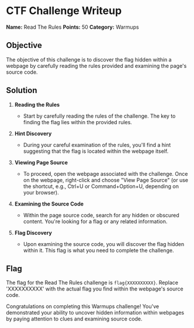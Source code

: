 # CTF Challenge Writeup
**Name:** Read The Rules
**Points:** 50
**Category:** Warmups

## Objective

The objective of this challenge is to discover the flag hidden within a webpage by carefully reading the rules provided and examining the page's source code.

## Solution

1. **Reading the Rules**
   - Start by carefully reading the rules of the challenge. The key to finding the flag lies within the provided rules.

2. **Hint Discovery**
   - During your careful examination of the rules, you'll find a hint suggesting that the flag is located within the webpage itself. 

3. **Viewing Page Source**
   - To proceed, open the webpage associated with the challenge. Once on the webpage, right-click and choose "View Page Source" (or use the shortcut, e.g., Ctrl+U or Command+Option+U, depending on your browser).

4. **Examining the Source Code**
   - Within the page source code, search for any hidden or obscured content. You're looking for a flag or any related information.

5. **Flag Discovery**
   - Upon examining the source code, you will discover the flag hidden within it. This flag is what you need to complete the challenge.

## Flag
The flag for the Read The Rules challenge is `flag{XXXXXXXXXX}`. Replace 'XXXXXXXXXX' with the actual flag you find within the webpage's source code.

Congratulations on completing this Warmups challenge! You've demonstrated your ability to uncover hidden information within webpages by paying attention to clues and examining source code.
